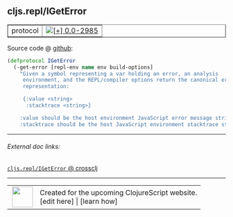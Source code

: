 ## cljs.repl/IGetError



 <table border="1">
<tr>
<td>protocol</td>
<td><a href="https://github.com/cljsinfo/cljs-api-docs/tree/0.0-2985"><img valign="middle" alt="[+] 0.0-2985" title="Added in 0.0-2985" src="https://img.shields.io/badge/+-0.0--2985-lightgrey.svg"></a> </td>
</tr>
</table>









Source code @ [github](https://github.com/clojure/clojurescript/blob/r3117/src/clj/cljs/repl.clj#L118-L128):

```clj
(defprotocol IGetError
  (-get-error [repl-env name env build-options]
    "Given a symbol representing a var holding an error, an analysis
     environment, and the REPL/compiler options return the canonical error
     representation:

     {:value <string>
      :stacktrace <string>}

    :value should be the host environment JavaScript error message string.
    :stacktrace should be the host JavaScript environment stacktrace string."))
```

<!--
Repo - tag - source tree - lines:

 <pre>
clojurescript @ r3117
└── src
    └── clj
        └── cljs
            └── <ins>[repl.clj:118-128](https://github.com/clojure/clojurescript/blob/r3117/src/clj/cljs/repl.clj#L118-L128)</ins>
</pre>

-->

---



###### External doc links:

[`cljs.repl/IGetError` @ crossclj](http://crossclj.info/fun/cljs.repl/IGetError.html)<br>

---

 <table>
<tr><td>
<img valign="middle" align="right" width="48px" src="http://i.imgur.com/Hi20huC.png">
</td><td>
Created for the upcoming ClojureScript website.<br>
[edit here] | [learn how]
</td></tr></table>

[edit here]:https://github.com/cljsinfo/cljs-api-docs/blob/master/cljsdoc/cljs.repl_IGetError.cljsdoc
[learn how]:https://github.com/cljsinfo/cljs-api-docs/wiki/cljsdoc-files

<!--

This information was too distracting to show to readers, but I'll leave it
commented here since it is helpful to:

- pretty-print the data used to generate this document
- and show how to retrieve that data



The API data for this symbol:

```clj
{:ns "cljs.repl",
 :name "IGetError",
 :type "protocol",
 :full-name-encode "cljs.repl_IGetError",
 :source {:code "(defprotocol IGetError\n  (-get-error [repl-env name env build-options]\n    \"Given a symbol representing a var holding an error, an analysis\n     environment, and the REPL/compiler options return the canonical error\n     representation:\n\n     {:value <string>\n      :stacktrace <string>}\n\n    :value should be the host environment JavaScript error message string.\n    :stacktrace should be the host JavaScript environment stacktrace string.\"))",
          :title "Source code",
          :repo "clojurescript",
          :tag "r3117",
          :filename "src/clj/cljs/repl.clj",
          :lines [118 128]},
 :methods [{:name "-get-error",
            :signature ["[repl-env name env build-options]"],
            :docstring "Given a symbol representing a var holding an error, an analysis\n     environment, and the REPL/compiler options return the canonical error\n     representation:\n\n     {:value <string>\n      :stacktrace <string>}\n\n    :value should be the host environment JavaScript error message string.\n    :stacktrace should be the host JavaScript environment stacktrace string."}],
 :full-name "cljs.repl/IGetError",
 :history [["+" "0.0-2985"]]}

```

Retrieve the API data for this symbol:

```clj
;; from Clojure REPL
(require '[clojure.edn :as edn])
(-> (slurp "https://raw.githubusercontent.com/cljsinfo/cljs-api-docs/catalog/cljs-api.edn")
    (edn/read-string)
    (get-in [:symbols "cljs.repl/IGetError"]))
```

-->
